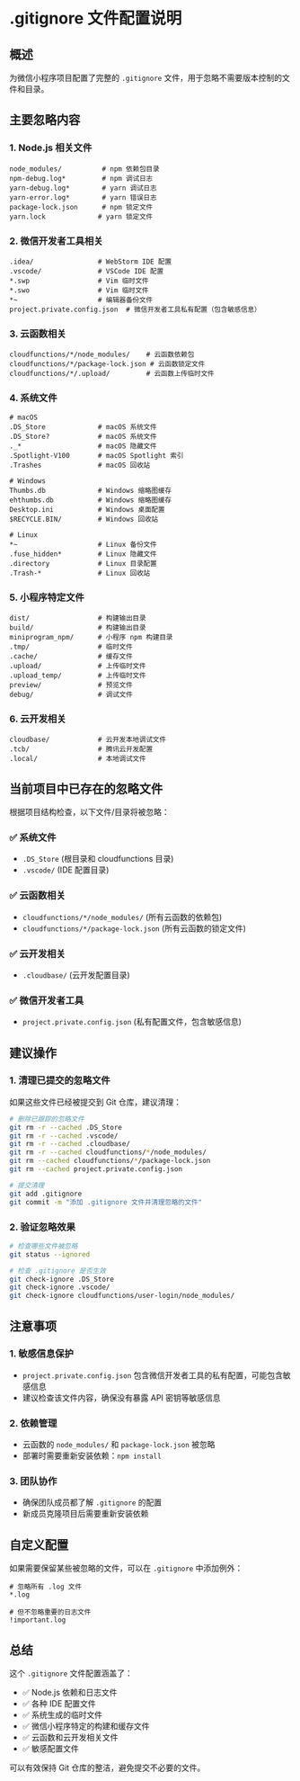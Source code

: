 # .gitignore 文件配置说明

## 概述

为微信小程序项目配置了完整的 `.gitignore` 文件，用于忽略不需要版本控制的文件和目录。

## 主要忽略内容

### 1. Node.js 相关文件

```
node_modules/          # npm 依赖包目录
npm-debug.log*         # npm 调试日志
yarn-debug.log*        # yarn 调试日志
yarn-error.log*        # yarn 错误日志
package-lock.json      # npm 锁定文件
yarn.lock             # yarn 锁定文件
```

### 2. 微信开发者工具相关

```
.idea/                # WebStorm IDE 配置
.vscode/              # VSCode IDE 配置
*.swp                 # Vim 临时文件
*.swo                 # Vim 临时文件
*~                    # 编辑器备份文件
project.private.config.json  # 微信开发者工具私有配置（包含敏感信息）
```

### 3. 云函数相关

```
cloudfunctions/*/node_modules/    # 云函数依赖包
cloudfunctions/*/package-lock.json # 云函数锁定文件
cloudfunctions/*/.upload/         # 云函数上传临时文件
```

### 4. 系统文件

```
# macOS
.DS_Store             # macOS 系统文件
.DS_Store?            # macOS 系统文件
._*                   # macOS 隐藏文件
.Spotlight-V100       # macOS Spotlight 索引
.Trashes              # macOS 回收站

# Windows
Thumbs.db             # Windows 缩略图缓存
ehthumbs.db           # Windows 缩略图缓存
Desktop.ini           # Windows 桌面配置
$RECYCLE.BIN/         # Windows 回收站

# Linux
*~                    # Linux 备份文件
.fuse_hidden*         # Linux 隐藏文件
.directory            # Linux 目录配置
.Trash-*              # Linux 回收站
```

### 5. 小程序特定文件

```
dist/                 # 构建输出目录
build/                # 构建输出目录
miniprogram_npm/      # 小程序 npm 构建目录
.tmp/                 # 临时文件
.cache/               # 缓存文件
.upload/              # 上传临时文件
.upload_temp/         # 上传临时文件
preview/              # 预览文件
debug/                # 调试文件
```

### 6. 云开发相关

```
cloudbase/            # 云开发本地调试文件
.tcb/                 # 腾讯云开发配置
.local/               # 本地调试文件
```

## 当前项目中已存在的忽略文件

根据项目结构检查，以下文件/目录将被忽略：

### ✅ 系统文件

- `.DS_Store` (根目录和 cloudfunctions 目录)
- `.vscode/` (IDE 配置目录)

### ✅ 云函数相关

- `cloudfunctions/*/node_modules/` (所有云函数的依赖包)
- `cloudfunctions/*/package-lock.json` (所有云函数的锁定文件)

### ✅ 云开发相关

- `.cloudbase/` (云开发配置目录)

### ✅ 微信开发者工具

- `project.private.config.json` (私有配置文件，包含敏感信息)

## 建议操作

### 1. 清理已提交的忽略文件

如果这些文件已经被提交到 Git 仓库，建议清理：

```bash
# 删除已跟踪的忽略文件
git rm -r --cached .DS_Store
git rm -r --cached .vscode/
git rm -r --cached .cloudbase/
git rm -r --cached cloudfunctions/*/node_modules/
git rm --cached cloudfunctions/*/package-lock.json
git rm --cached project.private.config.json

# 提交清理
git add .gitignore
git commit -m "添加 .gitignore 文件并清理忽略的文件"
```

### 2. 验证忽略效果

```bash
# 检查哪些文件被忽略
git status --ignored

# 检查 .gitignore 是否生效
git check-ignore .DS_Store
git check-ignore .vscode/
git check-ignore cloudfunctions/user-login/node_modules/
```

## 注意事项

### 1. 敏感信息保护

- `project.private.config.json` 包含微信开发者工具的私有配置，可能包含敏感信息
- 建议检查该文件内容，确保没有暴露 API 密钥等敏感信息

### 2. 依赖管理

- 云函数的 `node_modules/` 和 `package-lock.json` 被忽略
- 部署时需要重新安装依赖：`npm install`

### 3. 团队协作

- 确保团队成员都了解 `.gitignore` 的配置
- 新成员克隆项目后需要重新安装依赖

## 自定义配置

如果需要保留某些被忽略的文件，可以在 `.gitignore` 中添加例外：

```gitignore
# 忽略所有 .log 文件
*.log

# 但不忽略重要的日志文件
!important.log
```

## 总结

这个 `.gitignore` 文件配置涵盖了：

- ✅ Node.js 依赖和日志文件
- ✅ 各种 IDE 配置文件
- ✅ 系统生成的临时文件
- ✅ 微信小程序特定的构建和缓存文件
- ✅ 云函数和云开发相关文件
- ✅ 敏感配置文件

可以有效保持 Git 仓库的整洁，避免提交不必要的文件。
